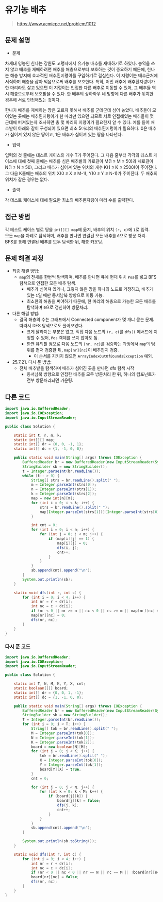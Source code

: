 # 유기농 배추

> https://www.acmicpc.net/problem/1012

## 문제 설명

- 문제

차세대 영농인 한나는 강원도 고랭지에서 유기농 배추를 재배하기로 하였다. 농약을 쓰지 않고 배추를 재배하려면 배추를 해충으로부터 보호하는 것이 중요하기 때문에, 한나는 해충 방지에 효과적인 배추흰지렁이를 구입하기로
결심한다. 이 지렁이는 배추근처에 서식하며 해충을 잡아 먹음으로써 배추를 보호한다. 특히, 어떤 배추에 배추흰지렁이가 한 마리라도 살고 있으면 이 지렁이는 인접한 다른 배추로 이동할 수 있어, 그 배추들 역시
해충으로부터 보호받을 수 있다. 한 배추의 상하좌우 네 방향에 다른 배추가 위치한 경우에 서로 인접해있는 것이다.

한나가 배추를 재배하는 땅은 고르지 못해서 배추를 군데군데 심어 놓았다. 배추들이 모여있는 곳에는 배추흰지렁이가 한 마리만 있으면 되므로 서로 인접해있는 배추들이 몇 군데에 퍼져있는지 조사하면 총 몇 마리의 지렁이가
필요한지 알 수 있다. 예를 들어 배추밭이 아래와 같이 구성되어 있으면 최소 5마리의 배추흰지렁이가 필요하다. 0은 배추가 심어져 있지 않은 땅이고, 1은 배추가 심어져 있는 땅을 나타낸다.

- 입력

입력의 첫 줄에는 테스트 케이스의 개수 T가 주어진다. 그 다음 줄부터 각각의 테스트 케이스에 대해 첫째 줄에는 배추를 심은 배추밭의 가로길이 M(1 ≤ M ≤ 50)과 세로길이 N(1 ≤ N ≤ 50), 그리고
배추가 심어져 있는 위치의 개수 K(1 ≤ K ≤ 2500)이 주어진다. 그 다음 K줄에는 배추의 위치 X(0 ≤ X ≤ M-1), Y(0 ≤ Y ≤ N-1)가 주어진다. 두 배추의 위치가 같은 경우는 없다.

- 출력

각 테스트 케이스에 대해 필요한 최소의 배추흰지렁이 마리 수를 출력한다.

## 접근 방법

각 테스트 케이스 별로 땅을 `int[][] map`에 옮겨, 배추의 위치 `(r, c)`에 `1`로 입력.  
모든 `map`을 차례로 탐색하며, 배추를 만나면 연결된 모든 배추를 `0`으로 방문 처리.  
BFS를 통해 연결된 배추를 모두 탐색한 뒤, 해충 카운팅.

## 문제 해결 과정

- 최종 해결 방법:
    - `map`의 전체를 한번씩 탐색하며, 배추를 만나면 큐에 현재 위치 `Pos`를 넣고 BFS 탐색으로 인접한 모든 배추 탐색.
        - 배추가 심어져 있거나, 그렇지 않은 땅을 하나의 노드로 가정하고, 배추가 있는 `1`일 때만 동서남북 방향으로 이동 가능.
        - 최소한의 해충을 써야하기 때문에, 한 마리의 해충으로 가능한 모든 배추를 탐색하며 `0`으로 갱신하여 방문처리.
- 다른 해결 방법:
    - 결국 해충의 수는 그래프에서 Connected component가 몇 개냐 묻는 문제. 따라서 DFS 탐색으로도 풀어보았다.
        - 크게 달라지는 부분은 없고, 직접 다음 노드의 `(r, c)`를 `dfs()` 메서드에 지정할 수 있어, `Pos` 객체를 쓰지 않아도 됨.
        - 한편 유의할 점으로 다음 노드의 `(nr, nc)`를 검증하는 과정에서 `map`의 범위를 먼저 검증한 뒤, `map[nr][nc]`이 배추인지 검증.
            - 이 순서를 지키지 않으면 `ArrayIndexOutOfBoundsException` 예외.
- 25.7.21. 다시 푼 방법:
    - 전체 배추밭을 탐색하며 배추가 심어진 곳을 만나면 dfs 탐색 시작
        - 동서남북 방향으로 인접한 배추를 모두 방문처리 한 뒤, 하나의 컴포넌트가 전부 방문처리되면 카운팅.

## 다른 코드

```java
import java.io.BufferedReader;
import java.io.IOException;
import java.io.InputStreamReader;

public class Solution {

    static int t, n, m, k;
    static int[][] map;
    static int[] dr = {0, 0, -1, 1};
    static int[] dc = {1, -1, 0, 0};

    public static void main(String[] args) throws IOException {
        BufferedReader br = new BufferedReader(new InputStreamReader(System.in));
        StringBuilder sb = new StringBuilder();
        t = Integer.parseInt(br.readLine());
        while (t-- > 0) {
            String[] strs = br.readLine().split(" ");
            m = Integer.parseInt(strs[0]);
            n = Integer.parseInt(strs[1]);
            k = Integer.parseInt(strs[2]);
            map = new int[n][m];
            for (int i = 0; i < k; i++) {
                strs = br.readLine().split(" ");
                map[Integer.parseInt(strs[1])][Integer.parseInt(strs[0])] = 1;
            }

            int cnt = 0;
            for (int i = 0; i < n; i++) {
                for (int j = 0; j < m; j++) {
                    if (map[i][j] == 1) {
                        map[i][j] = 0;
                        dfs(i, j);
                        cnt++;
                    }
                }
            }
            sb.append(cnt).append("\n");
        }
        System.out.println(sb);
    }

    static void dfs(int r, int c) {
        for (int i = 0; i < 4; i++) {
            int nr = r + dr[i];
            int nc = c + dc[i];
            if (nr < 0 || nr >= n || nc < 0 || nc >= m || map[nr][nc] == 0) continue;
            map[nr][nc] = 0;
            dfs(nr, nc);
        }
    }
}
```

### 다시 푼 코드

```java
import java.io.BufferedReader;
import java.io.IOException;
import java.io.InputStreamReader;

public class Solution {

    static int T, N, M, K, Y, X, cnt;
    static boolean[][] board;
    static int[] dr = {0, 0, 1, -1};
    static int[] dc = {1, -1, 0, 0};

    public static void main(String[] args) throws IOException {
        BufferedReader br = new BufferedReader(new InputStreamReader(System.in));
        StringBuilder sb = new StringBuilder();
        T = Integer.parseInt(br.readLine());
        for (int i = 0; i < T; i++) {
            String[] tok = br.readLine().split(" ");
            M = Integer.parseInt(tok[0]);
            N = Integer.parseInt(tok[1]);
            K = Integer.parseInt(tok[2]);
            board = new boolean[N][M];
            for (int j = 0; j < K; j++) {
                tok = br.readLine().split(" ");
                X = Integer.parseInt(tok[0]);
                Y = Integer.parseInt(tok[1]);
                board[Y][X] = true;
            }
            cnt = 0;

            for (int j = 0; j < N; j++) {
                for (int k = 0; k < M; k++) {
                    if (board[j][k]) {
                        board[j][k] = false;
                        dfs(j, k);
                        cnt++;
                    }
                }
            }
            sb.append(cnt).append("\n");
        }

        System.out.println(sb.toString());
    }

    static void dfs(int r, int c) {
        for (int i = 0; i < 4; i++) {
            int nr = r + dr[i];
            int nc = c + dc[i];
            if (nr < 0 || nc < 0 || nr == N || nc == M || !board[nr][nc]) continue;
            board[nr][nc] = false;
            dfs(nr, nc);
        }
    }
}
```
